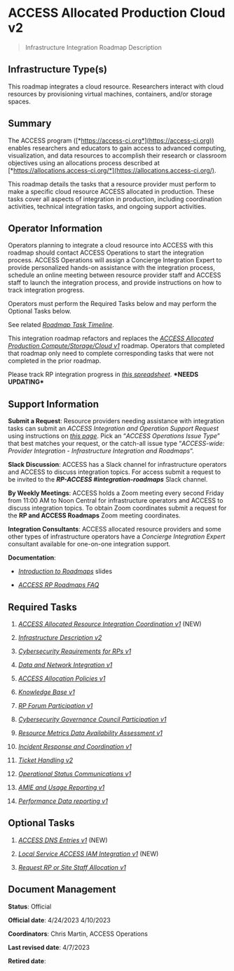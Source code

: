 # ACCESS Allocated Production Cloud v2

> Infrastructure Integration Roadmap Description

## Infrastructure Type(s)

This roadmap integrates a cloud resource. Researchers interact with cloud resources by provisioning virtual machines, containers, and/or storage spaces.

## Summary

The ACCESS program ([*https://access-ci.org*](https://access-ci.org)) enables researchers and educators to gain access to advanced computing, visualization, and data resources to accomplish their research or classroom objectives using an allocations process described at [*https://allocations.access-ci.org/*](https://allocations.access-ci.org/).

This roadmap details the tasks that a resource provider must perform to make a specific cloud resource ACCESS allocated in production. These tasks cover all aspects of integration in production, including coordination activities, technical integration tasks, and ongoing support activities.

## Operator Information

Operators planning to integrate a cloud resource into ACCESS with this roadmap should contact ACCESS Operations to start the integration process. ACCESS Operations will assign a Concierge Integration Expert to provide personalized hands-on assistance with the integration process, schedule an online meeting between resource provider staff and ACCESS staff to launch the integration process, and provide instructions on how to track integration progress.

Operators must perform the Required Tasks below and may perform the Optional Tasks below.

See related [*Roadmap Task Timeline*](https://docs.google.com/presentation/d/1ez8qXaGhJFOhloy3dGG3OxHK4OvpaG2626eezE2A5Cg/edit?usp=share_link).

This integration roadmap refactors and replaces the [*ACCESS Allocated Production Compute/Storage/Cloud v1*](https://docs.google.com/document/d/1VUTa5DOz27B6wobZZwh6gh6dcXWD30rpYovoLZ1nwqk) roadmap. Operators that completed that roadmap only need to complete corresponding tasks that were not completed in the prior roadmap.

Please track RP integration progress in [*this spreadsheet*](https://docs.google.com/spreadsheets/d/1ejgGUU-IVLEhTIXX3pmCNBSJ2e0yXwXxPpgZ2RHwM4Q/). **\*NEEDS UPDATING\***

## Support Information

**Submit a Request**: Resource providers needing assistance with integration tasks can submit an *ACCESS Integration and Operation Support Request* using instructions on [*this page*](https://operations.access-ci.org/help). Pick an “*ACCESS Operations Issue Type*” that best matches your request, or the catch-all issue type “*ACCESS-wide: Provider Integration - Infrastructure Integration and Roadmaps*“.

**Slack Discussion**: ACCESS has a Slack channel for infrastructure operators and ACCESS to discuss integration topics. For access submit a request to be invited to the ***RP-ACCESS \#integration-roadmaps*** Slack channel.

**By Weekly Meetings**: ACCESS holds a Zoom meeting every second Friday from 11:00 AM to Noon Central for infrastructure operators and ACCESS to discuss integration topics. To obtain Zoom coordinates submit a request for the **RP and ACCESS Roadmaps** Zoom meeting coordinates.

**Integration Consultants**: ACCESS allocated resource providers and some other types of infrastructure operators have a *Concierge Integration Expert* consultant available for one-on-one integration support.

**Documentation**:

- [*Introduction to Roadmaps*](https://docs.google.com/presentation/d/1OjeT6r01mdOIa4pq1VE0L5ocRPfqdXFp9QsADjdqrjE/) slides

- [*ACCESS RP Roadmaps FAQ*](https://docs.google.com/document/d/1VwYROB7sh4X_Tqvi_4XIkYD-jffBS4UykS6gEJesuQE/)

## Required Tasks

1.  [*ACCESS Allocated Resource Integration Coordination v1*](../tasks/ACCESS_Allocated_Resource_Integration_Coordination_v1.md) (NEW)

2.  [*Infrastructure Description v2*](../tasks/Infrastructure_Description_v2.md)

3.  [*Cybersecurity Requirements for RPs v1*](../tasks/Cybersecurity_Requirements_for_RPs_v1.md)

4.  [*Data and Network Integration v1*](../tasks/Data_and_Network_Integration.md)

5.  [*ACCESS Allocation Policies v1*](../tasks/ACCESS_Allocation_Policies_v1.md)

6.  [*Knowledge Base v1*](../tasks/Knowledge_Base_v1.md)

7.  [*RP Forum Participation v1*](../tasks/Resource_Provider_Forum_Participation_v1.md)

8.  [*Cybersecurity Governance Council Participation v1*](../tasks/Cybersecurity_Governance_Council_Participation_v1.md)

9.  [*Resource Metrics Data Availability Assessment v1*](../tasks/Resource_Metrics_Data_Availability_Assessment_v1.md)

10. [*Incident Response and Coordination v1*](../tasks/Incident_Response_and_Coordination_v1.md)

11. [*Ticket Handling v2*](../tasks/Ticket_Handling_v2.md)

12. [*Operational Status Communications v1*](../tasks/Operational_Status_Communications_v1.md)

13. [*AMIE and Usage Reporting v1*](../tasks/AMIE_and_Usage_Reporting_v1.md)

14. [*Performance Data reporting v1*](../tasks/Performance_Data_Reporting_v1.md)

## Optional Tasks

1.  [*ACCESS DNS Entries v1*](../tasks/ACCESS_DNS_Records_v1.md) (NEW)

2.  [*Local Service ACCESS IAM Integration v1*](../tasks/Local_Services_ACCESS_IAM_Integration_v1.md) (NEW)

3.  [*Request RP or Site Staff Allocation v1*](../tasks/Request_RP_or_Site_Staff_Allocation_v1.md)

## Document Management

**Status**: Official

**Official date**: 4/24/2023 4/10/2023

**Coordinators**: Chris Martin, ACCESS Operations

**Last revised date**: 4/7/2023

**Retired date**:
